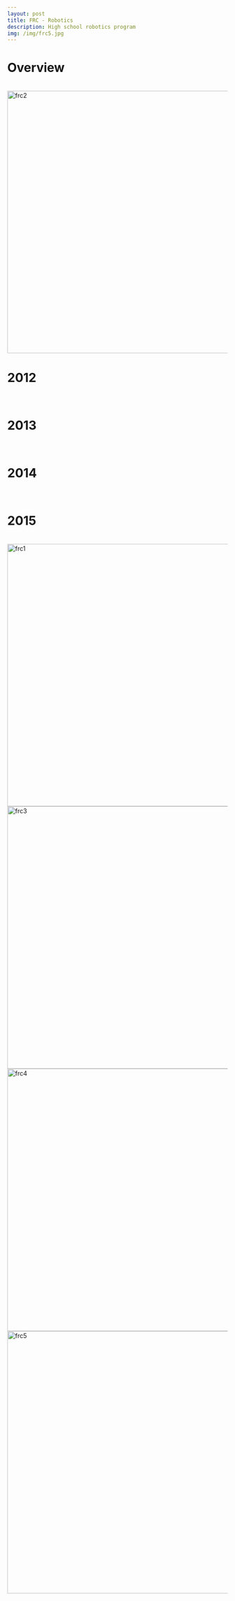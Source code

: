 ```yaml
---
layout: post
title: FRC - Robotics
description: High school robotics program
img: /img/frc5.jpg
---
```


# Overview
<br />


<img src="http://krcarter.github.io/img/frc2.jpg" alt="frc2" width="600"/>

# 2012
<br />

# 2013
<br />

# 2014
<br />

# 2015
<br />

<img src="http://krcarter.github.io/img/frc1.jpg" alt="frc1" width="600"/>

<img src="http://krcarter.github.io/img/frc3.jpg" alt="frc3" width="600"/>

<img src="http://krcarter.github.io/img/frc4.jpg" alt="frc4" width="600"/>

<img src="http://krcarter.github.io/img/frc5.jpg" alt="frc5" width="600"/>

